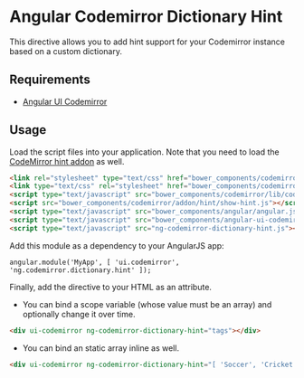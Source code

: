 # Angular Codemirror Dictionary Hint

This directive allows you to add hint support for your Codemirror instance based on a custom dictionary.

## Requirements
- [Angular UI Codemirror](https://github.com/angular-ui/ui-codemirror)

## Usage

Load the script files into your application. Note that you need to load the 
[CodeMirror hint addon](http://codemirror.net/doc/manual.html#addons) as well.

```html
<link rel="stylesheet" type="text/css" href="bower_components/codemirror/lib/codemirror.css">
<link type="text/css" rel="stylesheet" href="bower_components/codemirror/addon/hint/show-hint.css" />
<script type="text/javascript" src="bower_components/codemirror/lib/codemirror.js"></script>
<script src="bower_components/codemirror/addon/hint/show-hint.js"></script>
<script type="text/javascript" src="bower_components/angular/angular.js"></script>
<script type="text/javascript" src="bower_components/angular-ui-codemirror/ui-codemirror.js"></script>
<script type="text/javascript" src="ng-codemirror-dictionary-hint.js"></script>
```

Add this module as a dependency to your AngularJS app:

    angular.module('MyApp', [ 'ui.codemirror', 'ng.codemirror.dictionary.hint' ]);

Finally, add the directive to your HTML as an attribute.

- You can bind a scope variable (whose value must be an array) and optionally change it over time.

```html
<div ui-codemirror ng-codemirror-dictionary-hint="tags"></div>
```

- You can bind an static array inline as well.

```html
<div ui-codemirror ng-codemirror-dictionary-hint="[ 'Soccer', 'Cricket', 'Baseball', 'Kho Kho' ]"></div>
```